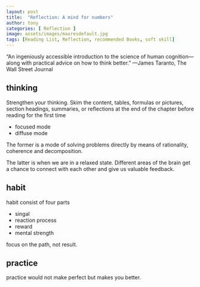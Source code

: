 ```yaml
---
layout: post
title:  "Reflection: A mind for numbers"
author: tony
categories: [ Reflection ]
image: assets/images/maxresdefault.jpg
tags: [Reading List, Reflection, recommended Books, soft skill]
---
```

“An ingeniously accessible introduction to the science of human cognition—along with practical advice on how to think better.”
—James Taranto, The Wall Street Journal  

## thinking
Strengthen your thinking.
Skim the content, tables, formulas or pictures, section headings, summaries, or reflections at the end of the chapter before reading for the first time

- focused mode
- diffuse mode

The former is a mode of solving problems directly by means of rationality, coherence and decomposition.  

The latter is when we are in a relaxed state. Different areas of the brain get a chance to connect with each other and give us valuable feedback.

## habit
habit consist of four parts
- singal
- reaction process
- reward
- mental strength

focus on the path, not result.

## practice
practice would not make perfect but makes you better.
